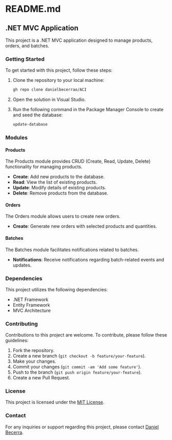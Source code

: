 # README.md

## .NET MVC Application

This project is a .NET MVC application designed to manage products, orders, and batches.

### Getting Started

To get started with this project, follow these steps:

1. Clone the repository to your local machine:

    ```bash
    gh repo clone danielbecerrao/ACI
    ```

2. Open the solution in Visual Studio.

3. Run the following command in the Package Manager Console to create and seed the database:

    ```bash
    update-database
    ```

### Modules

#### Products

The Products module provides CRUD (Create, Read, Update, Delete) functionality for managing products.

- **Create**: Add new products to the database.
- **Read**: View the list of existing products.
- **Update**: Modify details of existing products.
- **Delete**: Remove products from the database.

#### Orders

The Orders module allows users to create new orders.

- **Create**: Generate new orders with selected products and quantities.

#### Batches

The Batches module facilitates notifications related to batches.

- **Notifications**: Receive notifications regarding batch-related events and updates.

### Dependencies

This project utilizes the following dependencies:

- .NET Framework
- Entity Framework
- MVC Architecture

### Contributing

Contributions to this project are welcome. To contribute, please follow these guidelines:

1. Fork the repository.
2. Create a new branch (`git checkout -b feature/your-feature`).
3. Make your changes.
4. Commit your changes (`git commit -am 'Add some feature'`).
5. Push to the branch (`git push origin feature/your-feature`).
6. Create a new Pull Request.

### License

This project is licensed under the [MIT License](LICENSE).

### Contact

For any inquiries or support regarding this project, please contact [Daniel Becerra](mailto:daniel-3223@hotmail.com).
